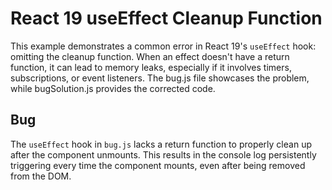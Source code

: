 # React 19 useEffect Cleanup Function
This example demonstrates a common error in React 19's `useEffect` hook: omitting the cleanup function.  When an effect doesn't have a return function, it can lead to memory leaks, especially if it involves timers, subscriptions, or event listeners. The bug.js file showcases the problem, while bugSolution.js provides the corrected code.

## Bug
The `useEffect` hook in `bug.js` lacks a return function to properly clean up after the component unmounts. This results in the console log persistently triggering every time the component mounts, even after being removed from the DOM.